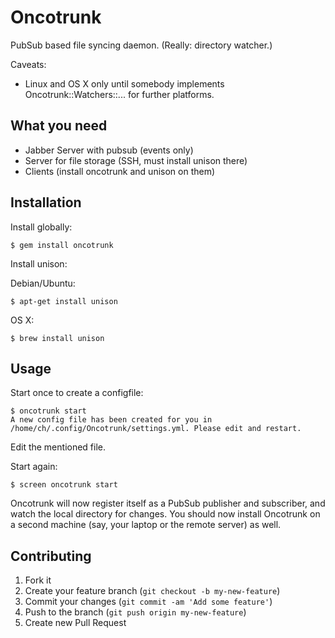 # Oncotrunk

PubSub based file syncing daemon. (Really: directory watcher.)

Caveats:

- Linux and OS X only until somebody implements Oncotrunk::Watchers::... for further platforms.

## What you need

* Jabber Server with pubsub (events only)
* Server for file storage (SSH, must install unison there)
* Clients (install oncotrunk and unison on them)

## Installation

Install globally:

    $ gem install oncotrunk

Install unison:

Debian/Ubuntu:

    $ apt-get install unison

OS X:

    $ brew install unison

## Usage

Start once to create a configfile:

    $ oncotrunk start
    A new config file has been created for you in /home/ch/.config/Oncotrunk/settings.yml. Please edit and restart.

Edit the mentioned file.

Start again:

    $ screen oncotrunk start

Oncotrunk will now register itself as a PubSub publisher and subscriber, and watch the local directory for changes.
You should now install Oncotrunk on a second machine (say, your laptop or the remote server) as well.


## Contributing

1. Fork it
2. Create your feature branch (`git checkout -b my-new-feature`)
3. Commit your changes (`git commit -am 'Add some feature'`)
4. Push to the branch (`git push origin my-new-feature`)
5. Create new Pull Request
